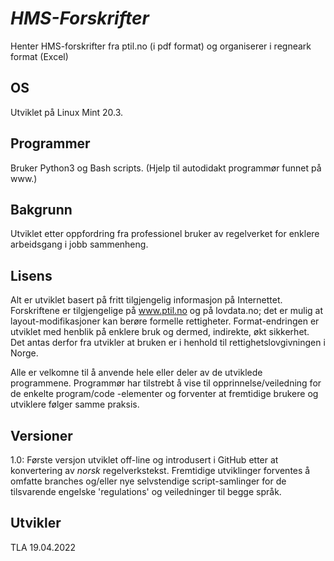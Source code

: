 # *HMS-Forskrifter*

Henter HMS-forskrifter fra ptil.no (i pdf format) og organiserer i regneark format (Excel)

## OS

Utviklet på Linux Mint 20.3.

## Programmer

Bruker Python3 og Bash scripts. (Hjelp til autodidakt programmør funnet på www.) 

## Bakgrunn

Utviklet etter oppfordring fra professionel bruker av regelverket for enklere arbeidsgang i jobb sammenheng.

## Lisens

Alt er utviklet basert på fritt tilgjengelig informasjon på Internettet. Forskriftene er tilgjengelige på www.ptil.no og på lovdata.no; det er mulig at layout-modifikasjoner kan berøre formelle rettigheter. Format-endringen er utviklet med henblik på enklere bruk og dermed, indirekte, økt sikkerhet. Det antas derfor fra utvikler at bruken er i henhold til rettighetslovgivningen i Norge.

Alle er velkomne til å anvende hele eller deler av de utviklede programmene. Programmør har tilstrebt å vise til opprinnelse/veiledning for de enkelte program/code -elementer og forventer at fremtidige brukere og utviklere følger samme praksis.

## Versioner

1.0: Første versjon utviklet off-line og introdusert i GitHub etter at konvertering av *norsk* regelverkstekst. Fremtidige utviklinger forventes å omfatte branches og/eller nye selvstendige script-samlinger for de tilsvarende engelske 'regulations' og veiledninger til begge språk.

## Utvikler

TLA 19.04.2022

